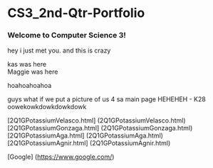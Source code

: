 # CS3_2nd-Qtr-Portfolio

### Welcome to Computer Science 3!
hey i just met you. and this is crazy

kas was here  
Maggie was here

hoahoahoahoa

guys what if we put a picture of us 4 sa main page HEHEHEH - K28
oowekowkdowkdowkdowk

[2Q1GPotassiumVelasco.html] (2Q1GPotassiumVelasco.html)  
[2Q1GPotassiumGonzaga.html] (2Q1GPotassiumGonzaga.html)  
[2Q1GPotassiumAga.html] (2Q1GPotassiumAga.html)  
[2Q1GPotassiumAgnir.html] (2Q1GPotassiumAgnir.html)  

[Google] (https://www.google.com/)
